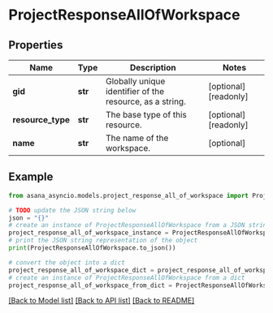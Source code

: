 # ProjectResponseAllOfWorkspace


## Properties

Name | Type | Description | Notes
------------ | ------------- | ------------- | -------------
**gid** | **str** | Globally unique identifier of the resource, as a string. | [optional] [readonly] 
**resource_type** | **str** | The base type of this resource. | [optional] [readonly] 
**name** | **str** | The name of the workspace. | [optional] 

## Example

```python
from asana_asyncio.models.project_response_all_of_workspace import ProjectResponseAllOfWorkspace

# TODO update the JSON string below
json = "{}"
# create an instance of ProjectResponseAllOfWorkspace from a JSON string
project_response_all_of_workspace_instance = ProjectResponseAllOfWorkspace.from_json(json)
# print the JSON string representation of the object
print(ProjectResponseAllOfWorkspace.to_json())

# convert the object into a dict
project_response_all_of_workspace_dict = project_response_all_of_workspace_instance.to_dict()
# create an instance of ProjectResponseAllOfWorkspace from a dict
project_response_all_of_workspace_from_dict = ProjectResponseAllOfWorkspace.from_dict(project_response_all_of_workspace_dict)
```
[[Back to Model list]](../README.md#documentation-for-models) [[Back to API list]](../README.md#documentation-for-api-endpoints) [[Back to README]](../README.md)


